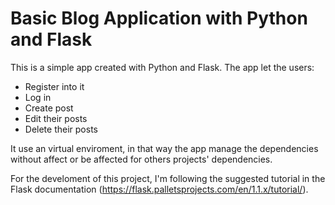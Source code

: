 # Basic Blog Application with Python and Flask 

This is a simple app created with Python and Flask. The app let the users:
* Register into it
* Log in
* Create post
* Edit their posts 
* Delete their posts

It use an virtual enviroment, in that way the app manage the dependencies without affect or be affected for others projects' dependencies. 


For the develoment of this project, I'm following the suggested tutorial in the Flask documentation (https://flask.palletsprojects.com/en/1.1.x/tutorial/).